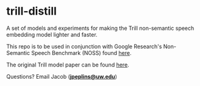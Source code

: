 # trill-distill
A set of models and experiments for making the Trill non-semantic speech embedding model lighter and faster.

This repo is to be used in conjunction with Google Research's Non-Semantic Speech Benchmark (NOSS) 
found [here](https://github.com/google-research/google-research/tree/master/non_semantic_speech_benchmark).

The original Trill model paper can be found [here](https://arxiv.org/pdf/2002.12764.pdf).

Questions? Email Jacob (**jpeplins@uw.edu**)
